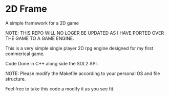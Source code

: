 # 2D Frame
A simple framework for a 2D game

NOTE: THIS REPO WILL NO LOGER BE UPDATED AS I HAVE PORTED OVER THE GAME TO A GAME ENGINE.

This is a very simple single player 2D rpg engine designed for my first commerical game.

Code Done in C++ along side the SDL2 API.

NOTE: Please modify the Makefile according to your personal OS and file structure.  
 
Feel free to take this code a modify it as you see fit. 



